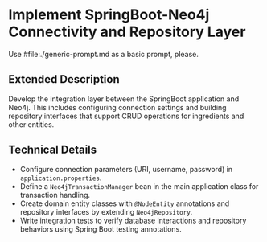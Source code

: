 # Implement SpringBoot-Neo4j Connectivity and Repository Layer

Use #file:./generic-prompt.md as a basic prompt, please.

## Extended Description
Develop the integration layer between the SpringBoot application and Neo4j. This includes configuring connection settings and building repository interfaces that support CRUD operations for ingredients and other entities.

## Technical Details
- Configure connection parameters (URI, username, password) in `application.properties`.
- Define a `Neo4jTransactionManager` bean in the main application class for transaction handling.
- Create domain entity classes with `@NodeEntity` annotations and repository interfaces by extending `Neo4jRepository`.
- Write integration tests to verify database interactions and repository behaviors using Spring Boot testing annotations.